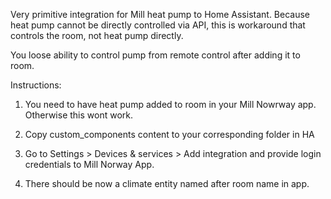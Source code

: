 Very primitive integration for Mill heat pump to Home Assistant.
Because heat pump cannot be directly controlled via API, this is workaround that controls the room, not heat pump directly. 

You loose ability to control pump from remote control after adding it to room. 

Instructions:

1. You need to have heat pump added to room in your Mill Nowrway app. Otherwise this wont work.

2. Copy custom_components content to your corresponding folder in HA

3. Go to Settings > Devices & services > Add integration and provide login credentials to Mill Norway App.

4. There should be now a climate entity named after room name in app.
